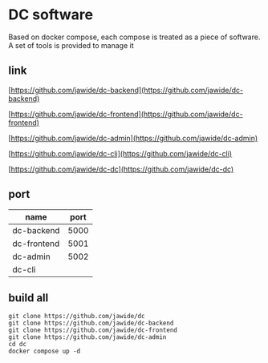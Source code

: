 # DC software

Based on docker compose, each compose is treated as a piece of software. A set of tools is provided to manage it

## link

[https://github.com/jawide/dc-backend](https://github.com/jawide/dc-backend)

[https://github.com/jawide/dc-frontend](https://github.com/jawide/dc-frontend)

[https://github.com/jawide/dc-admin](https://github.com/jawide/dc-admin)

[https://github.com/jawide/dc-cli](https://github.com/jawide/dc-cli)

[https://github.com/jawide/dc-dc](https://github.com/jawide/dc-dc)

## port

| name        | port |
| ----------- | ---- |
| dc-backend  | 5000 |
| dc-frontend | 5001 |
| dc-admin    | 5002 |
| dc-cli      |      |

## build all

```
git clone https://github.com/jawide/dc
git clone https://github.com/jawide/dc-backend
git clone https://github.com/jawide/dc-frontend
git clone https://github.com/jawide/dc-admin
cd dc
docker compose up -d
```
